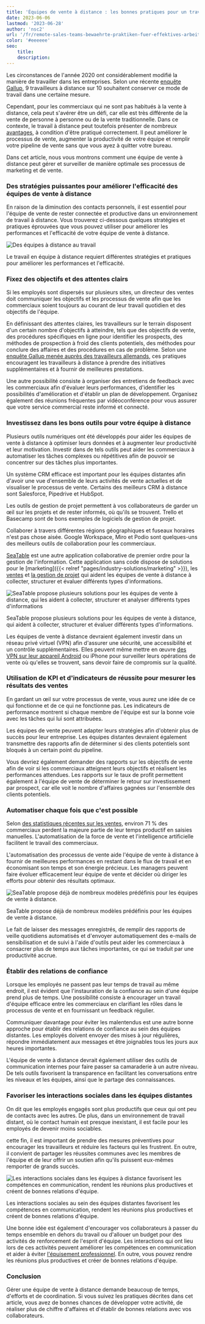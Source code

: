 ```yaml
---
title: 'Équipes de vente à distance : les bonnes pratiques pour un travail efficace'
date: 2023-06-06
lastmod: '2023-06-28'
author: 'nsc2'
url: '/fr/remote-sales-teams-bewaehrte-praktiken-fuer-effektives-arbeiten'
color: '#eeeeee'
seo:
    title:
    description:
---
```


Les circonstances de l'année 2020 ont considérablement modifié la manière de travailler dans les entreprises. Selon une récente [enquête Gallup](https://news.gallup.com/poll/355907/remote-work-persisting-trending-permanent.aspx), 9 travailleurs à distance sur 10 souhaitent conserver ce mode de travail dans une certaine mesure.

Cependant, pour les commerciaux qui ne sont pas habitués à la vente à distance, cela peut s'avérer être un défi, car elle est très différente de la vente de personne à personne ou de la vente traditionnelle. Dans ce contexte, le travail à distance peut toutefois présenter de nombreux [avantages](https://myquickcloud.com/blog/productivity/benefits-of-remote-work/), à condition d'être pratiqué correctement. Il peut améliorer le processus de vente, augmenter la productivité de votre équipe et remplir votre pipeline de vente sans que vous ayez à quitter votre bureau.

Dans cet article, nous vous montrons comment une équipe de vente à distance peut gérer et surveiller de manière optimale ses processus de marketing et de vente.

### Des stratégies puissantes pour améliorer l'efficacité des équipes de vente à distance

En raison de la diminution des contacts personnels, il est essentiel pour l'équipe de vente de rester connectée et productive dans un environnement de travail à distance. Vous trouverez ci-dessous quelques stratégies et pratiques éprouvées que vous pouvez utiliser pour améliorer les performances et l'efficacité de votre équipe de vente à distance.

![Des équipes à distance au travail](sigmund-eTgMFFzroGc-unsplash-scaled-e1686045067675.jpg)

Le travail en équipe à distance requiert différentes stratégies et pratiques pour améliorer les performances et l'efficacité.

### Fixez des objectifs et des attentes clairs

Si les employés sont dispersés sur plusieurs sites, un directeur des ventes doit communiquer les objectifs et les processus de vente afin que les commerciaux soient toujours au courant de leur travail quotidien et des objectifs de l'équipe.

En définissant des attentes claires, les travailleurs sur le terrain disposent d'un certain nombre d'objectifs à atteindre, tels que des objectifs de vente, des procédures spécifiques en ligne pour identifier les prospects, des méthodes de prospection à froid des clients potentiels, des méthodes pour conclure des affaires et des procédures en cas de problème. Selon une [enquête Gallup menée auprès des travailleurs allemands](http://www.gallup.com/businessjournal/186164/employees-don-know-expected-work.aspx), ces pratiques encouragent les travailleurs à distance à prendre des initiatives supplémentaires et à fournir de meilleures prestations.

Une autre possibilité consiste à organiser des entretiens de feedback avec les commerciaux afin d'évaluer leurs performances, d'identifier les possibilités d'amélioration et d'établir un plan de développement. Organisez également des réunions fréquentes par vidéoconférence pour vous assurer que votre service commercial reste informé et connecté.

### Investissez dans les bons outils pour votre équipe à distance

Plusieurs outils numériques ont été développés pour aider les équipes de vente à distance à optimiser leurs données et à augmenter leur productivité et leur motivation. Investir dans de tels outils peut aider les commerciaux à automatiser les tâches complexes ou répétitives afin de pouvoir se concentrer sur des tâches plus importantes.

Un système CRM efficace est important pour les équipes distantes afin d'avoir une vue d'ensemble de leurs activités de vente actuelles et de visualiser le processus de vente. Certains des meilleurs CRM à distance sont Salesforce, Pipedrive et HubSpot.

Les outils de gestion de projet permettent à vos collaborateurs de garder un œil sur les projets et de rester informés, où qu'ils se trouvent. Trello et Basecamp sont de bons exemples de logiciels de gestion de projet.

Collaborer à travers différentes régions géographiques et fuseaux horaires n'est pas chose aisée. Google Workspace, Miro et Podio sont quelques-uns des meilleurs outils de collaboration pour les commerciaux.

[SeaTable](https://seatable.io/fr/) est une autre application collaborative de premier ordre pour la gestion de l'information. Cette application sans code dispose de solutions pour le [marketing]({{< relref "pages/industry-solutions/marketing" >}}), les [ventes](https://seatable.io/fr/distribution/) et [la gestion de projet](https://seatable.io/fr/gestion-de-projet/) qui aident les équipes de vente à distance à collecter, structurer et évaluer différents types d'informations.

![SeaTable propose plusieurs solutions pour les équipes de vente à distance, qui les aident à collecter, structurer et analyser différents types d'informations](Ansicht_Offers.png)

SeaTable propose plusieurs solutions pour les équipes de vente à distance, qui aident à collecter, structurer et évaluer différents types d'informations.

Les équipes de vente à distance devraient également investir dans un réseau privé virtuel (VPN) afin d'assurer une sécurité, une accessibilité et un contrôle supplémentaires. Elles peuvent même mettre en œuvre [des VPN sur leur appareil Android](https://cybernews.com/best-vpn/free-vpn-for-android/) ou iPhone pour surveiller leurs opérations de vente où qu'elles se trouvent, sans devoir faire de compromis sur la qualité.

### Utilisation de KPI et d'indicateurs de réussite pour mesurer les résultats des ventes

En gardant un œil sur votre processus de vente, vous aurez une idée de ce qui fonctionne et de ce qui ne fonctionne pas. Les indicateurs de performance montrent si chaque membre de l'équipe est sur la bonne voie avec les tâches qui lui sont attribuées.

Les équipes de vente peuvent adapter leurs stratégies afin d'obtenir plus de succès pour leur entreprise. Les équipes distantes devraient également transmettre des rapports afin de déterminer si des clients potentiels sont bloqués à un certain point du pipeline.

Vous devriez également demander des rapports sur les objectifs de vente afin de voir si les commerciaux atteignent leurs objectifs et réalisent les performances attendues. Les rapports sur le taux de profit permettent également à l'équipe de vente de déterminer le retour sur investissement par prospect, car elle voit le nombre d'affaires gagnées sur l'ensemble des clients potentiels.

### Automatiser chaque fois que c'est possible

Selon [des statistiques récentes sur les ventes](https://www.heinzmarketing.com/2015/02/15-inside-sales-statistics-last-weeks-aa-isp-front-lines-conference/), environ 71 % des commerciaux perdent la majeure partie de leur temps productif en saisies manuelles. L'automatisation de la force de vente et l'intelligence artificielle facilitent le travail des commerciaux.

L'automatisation des processus de vente aide l'équipe de vente à distance à fournir de meilleures performances en restant dans le flux de travail et en économisant son temps et son énergie précieux. Les managers peuvent faire évoluer efficacement leur équipe de vente et décider où diriger les efforts pour obtenir des résultats optimaux.

![SeaTable propose déjà de nombreux modèles prédéfinis pour les équipes de vente à distance.](templates-crm-remote.png)

SeaTable propose déjà de nombreux modèles prédéfinis pour les équipes de vente à distance.

Le fait de laisser des messages enregistrés, de remplir des rapports de veille quotidiens automatisés et d'envoyer automatiquement des e-mails de sensibilisation et de suivi à l'aide d'outils peut aider les commerciaux à consacrer plus de temps aux tâches importantes, ce qui se traduit par une productivité accrue.

### Établir des relations de confiance

Lorsque les employés ne passent pas leur temps de travail au même endroit, il est évident que l'instauration de la confiance au sein d'une équipe prend plus de temps. Une possibilité consiste à encourager un travail d'équipe efficace entre les commerciaux en clarifiant les rôles dans le processus de vente et en fournissant un feedback régulier.

Communiquer davantage pour éviter les malentendus est une autre bonne approche pour établir des relations de confiance au sein des équipes distantes. Les employés doivent envoyer des mises à jour régulières, répondre immédiatement aux messages et être joignables tous les jours aux heures importantes.

L'équipe de vente à distance devrait également utiliser des outils de communication internes pour faire passer sa camaraderie à un autre niveau. De tels outils favorisent la transparence en facilitant les conversations entre les niveaux et les équipes, ainsi que le partage des connaissances.

### Favoriser les interactions sociales dans les équipes distantes

On dit que les employés engagés sont plus productifs que ceux qui ont peu de contacts avec les autres. De plus, dans un environnement de travail distant, où le contact humain est presque inexistant, il est facile pour les employés de devenir moins sociables.

cette fin, il est important de prendre des mesures préventives pour encourager les travailleurs et réduire les facteurs qui les frustrent. En outre, il convient de partager les réussites communes avec les membres de l'équipe et de leur offrir un soutien afin qu'ils puissent eux-mêmes remporter de grands succès.

![Les interactions sociales dans les équipes à distance favorisent les compétences en communication, rendent les réunions plus productives et créent de bonnes relations d'équipe.](antenna-ZDN-G1xBWHY-unsplash-scaled-e1686045663343-711x474.jpg)

Les interactions sociales au sein des équipes distantes favorisent les compétences en communication, rendent les réunions plus productives et créent de bonnes relations d'équipe.

Une bonne idée est également d'encourager vos collaborateurs à passer du temps ensemble en dehors du travail ou d'allouer un budget pour des activités de renforcement de l'esprit d'équipe. Les interactions qui ont lieu lors de ces activités peuvent améliorer les compétences en communication et aider à éviter [l'épuisement professionnel](https://breadnbeyond.com/articles/wfh-burnout/). En outre, vous pouvez rendre les réunions plus productives et créer de bonnes relations d'équipe.

### Conclusion

Gérer une équipe de vente à distance demande beaucoup de temps, d'efforts et de coordination. Si vous suivez les pratiques décrites dans cet article, vous avez de bonnes chances de développer votre activité, de réaliser plus de chiffre d'affaires et d'établir de bonnes relations avec vos collaborateurs.

